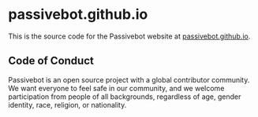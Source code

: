 # passivebot.github.io

This is the source code for the Passivebot website at 
[passivebot.github.io](https://passivebot.github.io).

## Code of Conduct

Passivebot is an open source project with a global contributor community.
We want everyone to feel safe in our community, and we welcome participation
from people of all backgrounds, regardless of age, gender 
identity, race, religion, or nationality.


